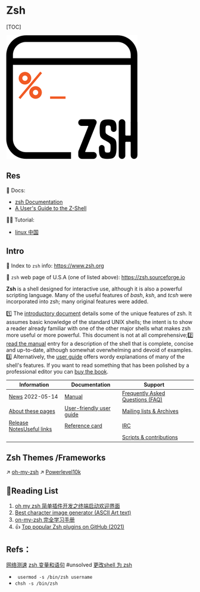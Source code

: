 # Zsh

[TOC]



![|200](../../../../../../Assets/Pics/color_vertical_icon.png)



## Res
📖 Docs:
+ [zsh Documentation](https://zsh.sourceforge.io/Doc/)
+ [A User's Guide to the Z-Shell](https://zsh.sourceforge.io/Guide/zshguide.html)

👨‍🏫  Tutorial:
+ [linux 中国](https://docs.microsoft.com/en-us/windows-server/administration/windows-commands/ping)



## Intro
🔗 Index to `zsh` info: https://www.zsh.org

🔗 `zsh` web page of U.S.A (one of listed above): https://zsh.sourceforge.io

**Zsh** is a shell designed for interactive use, although it is also a powerful scripting language. Many of the useful features of *bash*, *ksh*, and *tcsh* were incorporated into zsh; many original features were added.

1️⃣ The [introductory document](https://zsh.sourceforge.io/Intro/intro_toc.html) details some of the unique features of zsh. It assumes basic knowledge of the standard UNIX shells; the intent is to show a reader already familiar with one of the other major shells what makes zsh more useful or more powerful. This document is not at all comprehensive;2️⃣ [read the manual](https://zsh.sourceforge.io/Doc/) entry for a description of the shell that is complete, concise and up-to-date, although somewhat overwhelming and devoid of examples. 3️⃣ Alternatively, the [user guide](https://zsh.sourceforge.io/Guide/zshguide.html) offers wordy explanations of many of the shell's features. If you want to read something that has been polished by a professional editor you can [buy the book](https://www.amazon.com/exec/obidos/tg/detail/-/1590593766/).

| Information                                                  | Documentation                                                | Support                                                      |      |
| ------------------------------------------------------------ | ------------------------------------------------------------ | ------------------------------------------------------------ | ---- |
| [News](https://zsh.sourceforge.io/News/) 2022-05-14          | [Manual](https://zsh.sourceforge.io/Doc/)                    | [Frequently Asked Questions (FAQ)](https://zsh.sourceforge.io/FAQ/) |      |
| [About these pages](https://zsh.sourceforge.io/about.html)   | [User-friendly user guide](https://zsh.sourceforge.io/Guide/) | [Mailing lists & Archives](https://zsh.sourceforge.io/Arc/mlist.html) |      |
| [Release Notes](https://zsh.sourceforge.io/releases.html)[Useful links](https://zsh.sourceforge.io/links.html) | [Reference card](https://zsh.sourceforge.io/Refcard/)        | [IRC](https://zsh.sourceforge.io/Arc/irc.html)               |      |
|                                                              |                                                              | [Scripts & contributions](https://zsh.sourceforge.io/Contrib/) |      |



## Zsh Themes /Frameworks
↗ [oh-my-zsh](../../Shell%20Helper/Shell%20Script%20Manager%20&%20Framework/oh-my-zsh.md)
↗ [Powerlevel10k](../../Shell%20Helper/Shell%20Themes/Powerlevel10k.md)



## 🔗Reading List
1. [oh my zsh 简单插件开发之终端启动欢迎界面](https://blog.isuoge.com/a/oh-my-zsh-jian-dan-cha-jian-kai-fa-zhi-zhong-duan-.html)
2. [Best character image generator (ASCII Art text)](https://www.reddit.com/r/rpg/comments/nzmv4c/best_character_image_generator/)
3. [on-my-zsh 完全学习手册](https://blog.csdn.net/JENREY/article/details/118600067)
4. 👍 [Top popular Zsh plugins on GitHub (2021)](https://safjan.com/top-popular-zsh-plugins-on-github-2021/)





## Refs：
[网络测速](https://juejin.cn/post/6844904152108105742)
[zsh 变量和语句](https://kennethfan.github.io/2017/09/20/zsh-变量和语句/) #unsolved 
[更改shell 为 zsh](https://blog.csdn.net/weixin_40002692/article/details/116994108)
- ` usermod -s /bin/zsh username`
- `chsh -s /bin/zsh`
